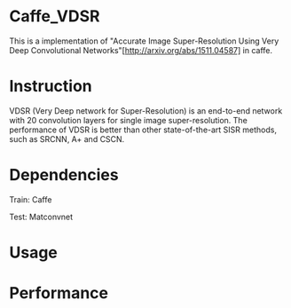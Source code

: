 # Caffe_VDSR
This is a implementation of "Accurate Image Super-Resolution Using Very Deep Convolutional Networks"[http://arxiv.org/abs/1511.04587] in caffe.

# Instruction
VDSR (Very Deep network for Super-Resolution) is an end-to-end network with 20 convolution layers for single image super-resolution. The performance of VDSR is better than other state-of-the-art SISR methods, such as SRCNN, A+ and CSCN.

# Dependencies
Train: Caffe

Test: Matconvnet

# Usage

# Performance
